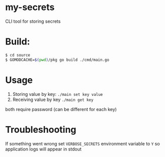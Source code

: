 # my-secrets
CLI tool for storing secrets

# Build:
```bash
$ cd source
$ GOMODCACHE=$(pwd)/pkg go build ./cmd/main.go
```

# Usage
1. Storing value by key: ```./main set key value```
2. Receiving value by key ```./main get key```

both require password (can be different for each key)

# Troubleshooting
If something went wrong set `VERBOSE_SECRETS` environment variable to `Y`
so application logs will appear in stdout
